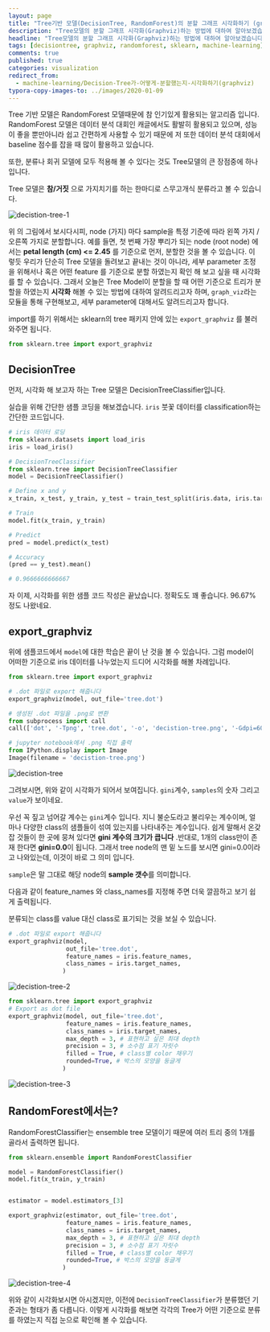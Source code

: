 ```yaml
---
layout: page
title: "Tree기반 모델(DecisionTree, RandomForest)의 분할 그래프 시각화하기 (graphviz)"
description: "Tree모델의 분할 그래프 시각화(Graphviz)하는 방법에 대하여 알아보겠습니다."
headline: "Tree모델의 분할 그래프 시각화(Graphviz)하는 방법에 대하여 알아보겠습니다."
tags: [decisiontree, graphviz, randomforest, sklearn, machine-learning]
comments: true
published: true
categories: visualization
redirect_from:
  - machine-learning/Decision-Tree가-어떻게-분할했는지-시각화하기(graphviz)
typora-copy-images-to: ../images/2020-01-09
---
```








Tree 기반 모델은 RandomForest 모델때문에 참 인기있게 활용되는 알고리즘 입니다. RandomForest 모델은 데이터 분석 대회인 캐글에서도 활발히 활용되고 있으며, 성능이 좋을 뿐만아니라 쉽고 간편하게 사용할 수 있기 때문에 저 또한 데이터 분석 대회에서 baseline 점수를 잡을 때 많이 활용하고 있습니다.

또한, 분류나 회귀 모델에 모두 적용해 볼 수 있다는 것도 Tree모델의 큰 장점중에 하나입니다.

Tree 모델은 **참/거짓** 으로 가지치기를 하는 한마디로 스무고개식 분류라고 볼 수 있습니다.

![decistion-tree-1](../images/2020-01-09/decistion-tree-1.png)

위 의 그림에서 보시다시피, node (가지) 마다 sample을 특정 기준에 따라 왼쪽 가지 / 오른쪽 가지로 분할합니다. 예를 들면, 첫 번째 가장 뿌리가 되는 node (root node) 에서는 **petal length (cm) <= 2.45**  를 기준으로 먼저, 분할한 것을 볼 수 있습니다. 이렇듯 우리가 단순히 Tree 모델을 돌려보고 끝내는 것이 아니라, 세부 parameter 조정을 위해서나 혹은 어떤 feature 를 기준으로 분할 하였는지 확인 해 보고 싶을 때 시각화를 할 수 있습니다. 그래서 오늘은 Tree Model이 분할을 할 때 어떤 기준으로 트리가 분할을 하였는지 **시각화** 해볼 수 있는 방법에 대하여 알려드리고자 하며, `graph_viz`라는 모듈을 통해 구현해보고, 세부 parameter에 대해서도 알려드리고자 합니다.

import를 하기 위해서는 sklearn의 tree 패키지 안에 있는 `export_graphviz` 를 불러와주면 됩니다.

```python
from sklearn.tree import export_graphviz
```



## DecisionTree

먼저, 시각화 해 보고자 하는 Tree 모델은 DecisionTreeClassifier입니다.

실습을 위해 간단한 샘플 코딩을 해보겠습니다. `iris` 붓꽃 데이터를 classification하는 간단한 코드입니다.

```python
# iris 데이터 로딩
from sklearn.datasets import load_iris
iris = load_iris()

# DecisionTreeClassifier
from sklearn.tree import DecisionTreeClassifier
model = DecisionTreeClassifier()

# Define x and y
x_train, x_test, y_train, y_test = train_test_split(iris.data, iris.target, test_size=0.2, random_state=30)

# Train
model.fit(x_train, y_train)

# Predict
pred = model.predict(x_test)

# Accuracy
(pred == y_test).mean()

# 0.9666666666667
```



자 이제, 시각화를 위한 샘플 코드 작성은 끝났습니다. 정확도도 꽤 좋습니다. 96.67%정도 나왔네요.



## export_graphviz

위에 샘플코드에서 `model`에 대한 학습은 끝이 난 것을 볼 수 있습니다. 그럼 model이 어떠한 기준으로 iris 데이터를 나누었는지 드디어 시각화를 해볼 차례입니다.

```python
from sklearn.tree import export_graphviz

# .dot 파일로 export 해줍니다
export_graphviz(model, out_file='tree.dot')

# 생성된 .dot 파일을 .png로 변환
from subprocess import call
call(['dot', '-Tpng', 'tree.dot', '-o', 'decistion-tree.png', '-Gdpi=600'])

# jupyter notebook에서 .png 직접 출력
from IPython.display import Image
Image(filename = 'decistion-tree.png')
```



![decistion-tree](../images/2020-01-09/decistion-tree.png)



그려보시면, 위와 같이 시각화가 되어서 보여집니다. `gini`계수, `samples`의 숫자 그리고 `value`가 보이네요.

우선 꼭 짚고 넘어갈 계수는 `gini`계수 입니다. 지니 불순도라고 불리우는 계수이며, 얼마나 다양한 class의 샘플들이 섞여 있는지를 나타내주는 계수입니다. 쉽게 말해서 온갖 잡 것들이 한 곳에 뭉쳐 있다면 **gini 계수의 크기가 큽니다** .반대로,  1개의 class만이 존재 한다면 **gini=0.0**이 됩니다. 그래서 tree node의 맨 밑 노드를 보시면 gini=0.0이라고 나와있는데, 이것이 바로 그 의미 입니다.

`sample`은 말 그대로 해당 node의 **sample 갯수**를 의미합니다.



다음과 같이 feature_names 와 class_names를 지정해 주면 더욱 깔끔하고 보기 쉽게 출력됩니다.

분류되는 class를 value 대신 class로 표기되는 것을 보실 수 있습니다.

```python
# .dot 파일로 export 해줍니다
export_graphviz(model, 
                out_file='tree.dot',
                feature_names = iris.feature_names,
                class_names = iris.target_names,
               )
```

![decistion-tree-2](../images/2020-01-09/decistion-tree-2.png)

```python
from sklearn.tree import export_graphviz
# Export as dot file
export_graphviz(model, out_file='tree.dot', 
                feature_names = iris.feature_names,
                class_names = iris.target_names,
                max_depth = 3, # 표현하고 싶은 최대 depth
                precision = 3, # 소수점 표기 자릿수
                filled = True, # class별 color 채우기
                rounded=True, # 박스의 모양을 둥글게
               )
```

![decistion-tree-3](../images/2020-01-09/decistion-tree-3.png)



## RandomForest에서는?

RandomForestClassifier는 ensemble tree 모델이기 때문에 여러 트리 중의 1개를 골라서 출력하면 됩니다.

```python
from sklearn.ensemble import RandomForestClassifier

model = RandomForestClassifier()
model.fit(x_train, y_train)


estimator = model.estimators_[3]

export_graphviz(estimator, out_file='tree.dot', 
                feature_names = iris.feature_names,
                class_names = iris.target_names,
                max_depth = 3, # 표현하고 싶은 최대 depth
                precision = 3, # 소수점 표기 자릿수
                filled = True, # class별 color 채우기
                rounded=True, # 박스의 모양을 둥글게
               )
```

![decistion-tree-4](../images/2020-01-09/decistion-tree-4.png)



위와 같이 시각화보시면 아시겠지만, 이전에 `DecisionTreeClassifier`가 분류했던 기준과는 형태가 좀 다릅니다. 이렇게 시각화를 해보면 각각의 Tree가 어떤 기준으로 분류를 하였는지 직접 눈으로 확인해 볼 수 있습니다.



